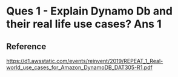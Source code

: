 Ques 1 - Explain Dynamo Db and their real life use cases?
Ans 1
=====
Reference
----------
https://d1.awsstatic.com/events/reinvent/2019/REPEAT_1_Real-world_use_cases_for_Amazon_DynamoDB_DAT305-R1.pdf
